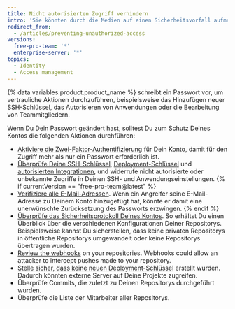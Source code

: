 ```yaml
---
title: Nicht autorisierten Zugriff verhindern
intro: 'Sie könnten durch die Medien auf einen Sicherheitsvorfall aufmerksam gemacht werden, z. B. auf die Entdeckung des [Heartbleed-Bugs](http://heartbleed.com/), oder Ihr Computer könnte gestohlen werden, während Sie bei {% data variables.product.product_location %} angemeldet sind. In solchen Fällen kannst Du durch das Ändern Deines Passworts den unerwünschten zukünftigen Zugriff auf Dein Konto und Deine Projekte verhindern.'
redirect_from:
  - /articles/preventing-unauthorized-access
versions:
  free-pro-team: '*'
  enterprise-server: '*'
topics:
  - Identity
  - Access management
---
```


{% data variables.product.product_name %} schreibt ein Passwort vor, um vertrauliche Aktionen durchzuführen, beispielsweise das Hinzufügen neuer SSH-Schlüssel, das Autorisieren von Anwendungen oder die Bearbeitung von Teammitgliedern.

Wenn Du Dein Passwort geändert hast, solltest Du zum Schutz Deines Kontos die folgenden Aktionen durchführen:

- [Aktiviere die Zwei-Faktor-Authentifizierung](/articles/about-two-factor-authentication) für Dein Konto, damit für den Zugriff mehr als nur ein Passwort erforderlich ist.
- [Überprüfe Deine SSH-Schlüssel](/articles/reviewing-your-ssh-keys), [Deployment-Schlüssel](/articles/reviewing-your-deploy-keys) und [autorisierten Integrationen](/articles/reviewing-your-authorized-integrations), und widerrufe nicht autorisierte oder unbekannte Zugriffe in Deinen SSH- und Anwendungseinstellungen.
{% if currentVersion == "free-pro-team@latest" %}
- [Verifiziere alle E-Mail-Adressen](/articles/verifying-your-email-address). Wenn ein Angreifer seine E-Mail-Adresse zu Deinem Konto hinzugefügt hat, könnte er damit eine unerwünschte Zurücksetzung des Passworts erzwingen.
{% endif %}
- [Überprüfe das Sicherheitsprotokoll Deines Kontos](/github/authenticating-to-github/reviewing-your-security-log). So erhältst Du einen Überblick über die verschiedenen Konfigurationen Deiner Repositorys. Beispielsweise kannst Du sicherstellen, dass keine privaten Repositorys in öffentliche Repositorys umgewandelt oder keine Repositorys übertragen wurden.
- [Review the webhooks](/articles/creating-webhooks) on your repositories. Webhooks could allow an attacker to intercept pushes made to your repository.
- [Stelle sicher, dass keine neuen Deployment-Schlüssel](/guides/managing-deploy-keys/#deploy-keys) erstellt wurden. Dadurch könnten externe Server auf Deine Projekte zugreifen.
- Überprüfe Commits, die zuletzt zu Deinen Repositorys durchgeführt wurden.
- Überprüfe die Liste der Mitarbeiter aller Repositorys.
